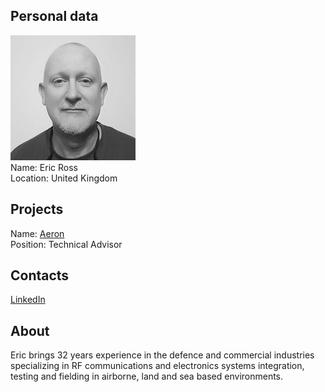 ## Personal data
![eric ross photo](photo/eric_ross.jpg)  
Name:   Eric Ross  
Location: United Kingdom  
## Projects 
Name: [Aeron](../projects/aeron.md)  
Position: Technical Advisor   
## Contacts
[LinkedIn](https://www.linkedin.com/in/eric-ross-a91aa013a/)  
## About
Eric brings 32 years experience in the defence and commercial industries specializing in RF communications and electronics systems integration, testing and fielding in airborne, land and sea based environments.
